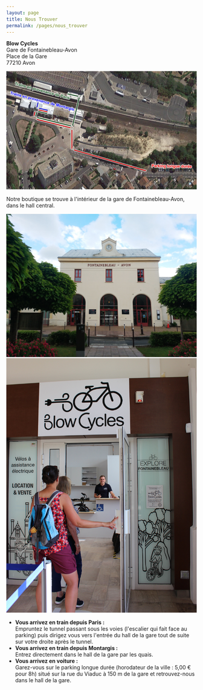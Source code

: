 ```yaml
---
layout: page
title: Nous Trouver
permalink: /pages/nous_trouver
---
```


  <div class="text-and-image-grid">
    <p class='center'><strong>Blow Cycles</strong><br>Gare de Fontainebleau-Avon<br>Place de la Gare<br>77210 Avon</p>
  <img src="/assets/images/nous_trouver/plan_gare.jpg" alt="plan_gare" class='image-center'/>
  </div>

Notre boutique se trouve à l'intérieur de la gare de Fontainebleau-Avon, dans le hall central.

  <div class="image-grid">
  <img src="/assets/images/nous_trouver/nous_trouver_1.jpg" alt="nous_trouver_1" class='image-center'/>
  <img src="/assets/images/nous_trouver/nous_trouver_2.jpg" alt="nous_trouver_2" class='image-center'/>
  </div>

- **Vous arrivez en train depuis Paris :**<br/>Empruntez le tunnel passant sous les voies (l'escalier qui fait face au parking) puis dirigez vous vers l'entrée du hall de la gare tout de suite sur votre droite après le tunnel.
- **Vous arrivez en train depuis Montargis :**<br/>Entrez directement dans le hall de la gare par les quais.
- **Vous arrivez en voiture :**<br/>Garez-vous sur le parking longue durée (horodateur de la ville : 5,00 € pour 8h) situé sur la rue du Viaduc à 150 m de la gare et retrouvez-nous dans le hall de la gare.
